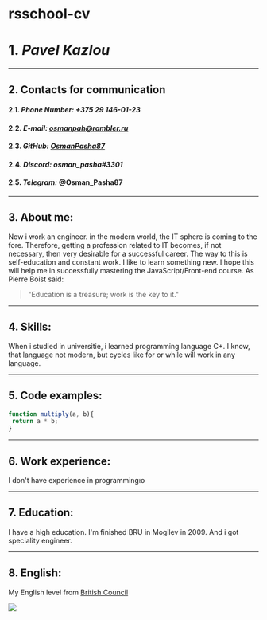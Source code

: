 # rsschool-cv
# 1. *Pavel Kazlou* #
***
## 2. Contacts for communication ##
####  2.1. ***Phone Number:*** *+375 29 146-01-23* ####
####  2.2. ***E-mail:*** *osmanpah@rambler.ru* ####
####  2.3. ***GitHub:*** *[OsmanPasha87](https://github.com/OsmanPasha87)* ####
####  2.4. ***Discord:*** *osman_pasha#3301* ####
####  2.5. ***Telegram:*** @Osman_Pasha87 ####
***
## 3. About me: ##
Now i work an engineer. in the modern world, the IT sphere is coming to the fore. Therefore, getting a profession related to IT becomes, if not necessary, then very desirable for a successful career. The way to this is self-education and constant work. I like to learn something new. I hope this will help me in successfully mastering the JavaScript/Front-end course.
As Pierre Boist said:
> "Education is a treasure; work is the key to it." 

***
## 4. Skills: ##
When i studied in universitie, i learned programming language C+. I know, that language not modern, but cycles like for or while will work in any language.
***
## 5. Code examples: ##
```javascript
function multiply(a, b){
 return a * b;
}
```
***
## 6. Work experience: ##
I don't have experience in programmingю
***
## 7. Education: ##
I have a high education. I'm finished BRU in Mogilev in 2009. And i got speciality engineer.
***
## 8. English: ##
My English level from [British Council](https://learnenglish.britishcouncil.org/online-english-level-test)

![](https://d.radikal.ru/d31/2109/b1/56c58bfbb13f.jpg)
